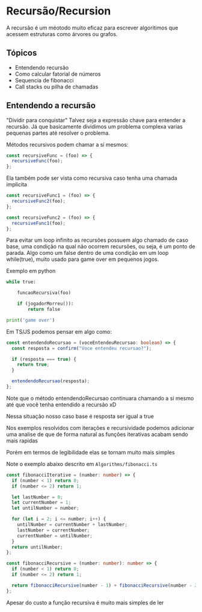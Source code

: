 # Recursão/Recursion

A recursão é um méotodo muito eficaz para escrever algoritimos que acessem estruturas como árvores ou grafos.

## Tópicos

- Entendendo recursão
- Como calcular fatorial de números
- Sequencia de fibonacci
- Call stacks ou pilha de chamadas

## Entendendo a recursão

"Dividir para conquistar" Talvez seja a expressão chave para entender a recursão. Já que basicamente dividimos um problema complexa varias pequenas partes até resolver o problema.

Métodos recursivos podem chamar a sí mesmos:

```ts
const recursiveFunc = (foo) => {
  recursiveFunc(foo);
};
```

Ela também pode ser vista como recursiva caso tenha uma chamada implicita

```ts
const recursiveFunc1 = (foo) => {
  recursiveFunc2(foo);
};

const recursiveFunc2 = (foo) => {
  recursiveFunc1(foo);
};
```

Para evitar um loop infinito as recursões possuem algo chamado de caso base, uma condição na qual não ocorrem recursões, ou seja, é um ponto de parada. Algo como um false dentro de uma condição em um loop while(true), muito usado para game over em pequenos jogos.

Exemplo em python

```py
while true:

    funcaoRecursiva(foo)

    if (jogadorMorreu()):
        return false

print('game over')
```

Em TS/JS podemos pensar em algo como:

```ts
const entendendoRecursao = (voceEntendeuRecursao: boolean) => {
  const resposta = confirm("Voce entendeu recursao?");

  if (resposta === true) {
    return true;
  }

  entendendoRecursao(resposta);
};
```

Note que o método entendendoRecursao continuara chamando a si mesmo até que você tenha entendido a recursão xD

Nessa situação nosso caso base é resposta ser igual a true

Nos exemplos resolvidos com iterações e recursividade podemos adicionar uma analise de que de forma natural as funções iterativas acabam sendo mais rapidas

Porém em termos de legibilidade elas se tornam muito mais simples

Note o exemplo abaixo descrito em `Algorithms/fibonacci.ts`

```ts
const fibonacciIterative = (number: number) => {
  if (number < 1) return 0;
  if (number <= 2) return 1;

  let lastNumber = 0;
  let currentNumber = 1;
  let untilNumber = number;

  for (let i = 2; i <= number; i++) {
    untilNumber = currentNumber + lastNumber;
    lastNumber = currentNumber;
    currentNumber = untilNumber;
  }
  return untilNumber;
};

const fibonacciRecursive = (number: number): number => {
  if (number < 1) return 0;
  if (number <= 2) return 1;

  return fibonacciRecursive(number - 1) + fibonacciRecursive(number - 2);
};
```

Apesar do custo a função recursiva é muito mais simples de ler
